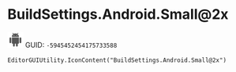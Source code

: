 # BuildSettings.Android.Small@2x
![](/img/BuildSettings.Android.Small@2x.png)
GUID: `-5945452454175733588`
```
EditorGUIUtility.IconContent("BuildSettings.Android.Small@2x")
```
